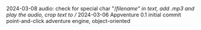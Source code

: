 2024-03-08  audio: check for special char "/*filename" in text, add .mp3 and play the audio, crop text to /*
2024-03-06  Appventure 0.1
            initial commit
            point-and-click adventure engine, object-oriented


              
